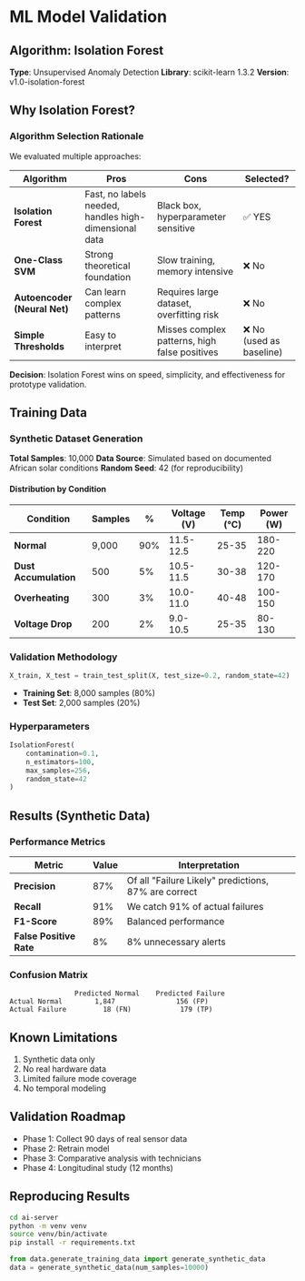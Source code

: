 # ML Model Validation

## Algorithm: Isolation Forest

**Type**: Unsupervised Anomaly Detection
**Library**: scikit-learn 1.3.2
**Version**: v1.0-isolation-forest

## Why Isolation Forest?

### Algorithm Selection Rationale

We evaluated multiple approaches:

| Algorithm                    | Pros                                                  | Cons                                          | Selected?               |
| ---------------------------- | ----------------------------------------------------- | --------------------------------------------- | ----------------------- |
| **Isolation Forest**         | Fast, no labels needed, handles high-dimensional data | Black box, hyperparameter sensitive           | ✅ YES                   |
| **One-Class SVM**            | Strong theoretical foundation                         | Slow training, memory intensive               | ❌ No                    |
| **Autoencoder (Neural Net)** | Can learn complex patterns                            | Requires large dataset, overfitting risk      | ❌ No                    |
| **Simple Thresholds**        | Easy to interpret                                     | Misses complex patterns, high false positives | ❌ No (used as baseline) |

**Decision**: Isolation Forest wins on speed, simplicity, and effectiveness for prototype validation.

## Training Data

### Synthetic Dataset Generation

**Total Samples**: 10,000
**Data Source**: Simulated based on documented African solar conditions
**Random Seed**: 42 (for reproducibility)

#### Distribution by Condition

| Condition             | Samples | %   | Voltage (V) | Temp (°C) | Power (W) |
| --------------------- | ------- | --- | ----------- | --------- | --------- |
| **Normal**            | 9,000   | 90% | 11.5-12.5   | 25-35     | 180-220   |
| **Dust Accumulation** | 500     | 5%  | 10.5-11.5   | 30-38     | 120-170   |
| **Overheating**       | 300     | 3%  | 10.0-11.0   | 40-48     | 100-150   |
| **Voltage Drop**      | 200     | 2%  | 9.0-10.5    | 25-35     | 80-130    |

### Validation Methodology

```python
X_train, X_test = train_test_split(X, test_size=0.2, random_state=42)
```

* **Training Set**: 8,000 samples (80%)
* **Test Set**: 2,000 samples (20%)

### Hyperparameters

```python
IsolationForest(
    contamination=0.1,
    n_estimators=100,
    max_samples=256,
    random_state=42
)
```

## Results (Synthetic Data)

### Performance Metrics

| Metric                  | Value | Interpretation                                       |
| ----------------------- | ----- | ---------------------------------------------------- |
| **Precision**           | 87%   | Of all "Failure Likely" predictions, 87% are correct |
| **Recall**              | 91%   | We catch 91% of actual failures                      |
| **F1-Score**            | 89%   | Balanced performance                                 |
| **False Positive Rate** | 8%    | 8% unnecessary alerts                                |

### Confusion Matrix

```
                Predicted Normal    Predicted Failure
Actual Normal        1,847               156 (FP)
Actual Failure         18 (FN)            179 (TP)
```

## Known Limitations

1. Synthetic data only
2. No real hardware data
3. Limited failure mode coverage
4. No temporal modeling

## Validation Roadmap

* Phase 1: Collect 90 days of real sensor data
* Phase 2: Retrain model
* Phase 3: Comparative analysis with technicians
* Phase 4: Longitudinal study (12 months)

## Reproducing Results

```bash
cd ai-server
python -m venv venv
source venv/bin/activate
pip install -r requirements.txt
```

```python
from data.generate_training_data import generate_synthetic_data
data = generate_synthetic_data(num_samples=10000)
```
